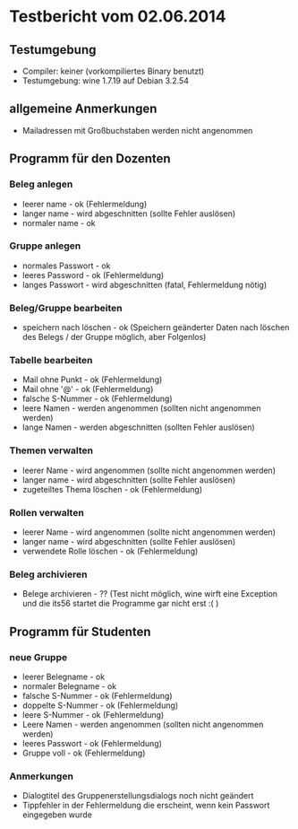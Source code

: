 # Testbericht vom 02.06.2014

## Testumgebung

* Compiler: keiner (vorkompiliertes Binary benutzt)
* Testumgebung: wine 1.7.19 auf Debian 3.2.54

## allgemeine Anmerkungen

* Mailadressen mit Großbuchstaben werden nicht angenommen

## Programm für den Dozenten

### Beleg anlegen

* leerer name			-	ok (Fehlermeldung)
* langer name			-	wird abgeschnitten (sollte Fehler auslösen)
* normaler name			-	ok

### Gruppe anlegen

* normales Passwort		-	ok
* leeres Password		-	ok (Fehlermeldung)
* langes Passwort		-	wird abgeschnitten (fatal, Fehlermeldung nötig)

### Beleg/Gruppe bearbeiten

* speichern nach löschen	-	ok (Speichern geänderter Daten nach löschen des Belegs / der Gruppe möglich, aber Folgenlos)

### Tabelle bearbeiten

* Mail ohne Punkt		-	ok (Fehlermeldung)
* Mail ohne '@'			-	ok (Fehlermeldung)
* falsche S-Nummer		-	ok (Fehlermeldung)
* leere Namen			-	werden angenommen (sollten nicht angenommen werden)
* lange Namen			-	werden abgeschnitten (sollten Fehler auslösen)

### Themen verwalten

* leerer Name			-	wird angenommen (sollte nicht angenommen werden)
* langer name			-	wird abgeschnitten (sollte Fehler auslösen)
* zugeteiltes Thema löschen	-	ok (Fehlermeldung)

### Rollen verwalten

* leerer Name			-	wird angenommen (sollte nicht angenommen werden)
* langer name			-	wird abgeschnitten (sollte Fehler auslösen)
* verwendete Rolle löschen	-	ok (Fehlermeldung)

### Beleg archivieren

* Belege archivieren	 	-	?? (Test nicht möglich, wine wirft eine Exception und die its56 startet die Programme gar nicht erst :( )

## Programm für Studenten

### neue Gruppe

* leerer Belegname		-	ok
* normaler Belegname		-	ok
* falsche S-Nummer		-	ok (Fehlermeldung)
* doppelte S-Nummer		-	ok (Fehlermeldung)
* leere S-Nummer		-	ok (Fehlermeldung)
* Leere Namen			-	werden angenommen (sollten nicht angenommen werden)
* leeres Passwort		-	ok (Fehlermeldung)
* Gruppe voll			-	ok (Fehlermeldung)

### Anmerkungen

* Dialogtitel des Gruppenerstellungsdialogs noch nicht geändert
* Tippfehler in der Fehlermeldung die erscheint, wenn kein Passwort eingegeben wurde
